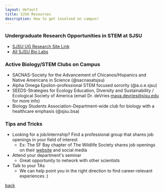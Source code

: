 ```yaml
---
layout: default
title: SJSU Resources
description: How to get involved on campus!
---
```


### Undergraduate Research Opportunities in STEM at SJSU
- [SJSU UG Research Site Link](https://sites.google.com/sjsu.edu/ugresearchopportunities/home)
- [All SJSU Bio Labs](https://www.sjsu.edu/biology/research/)

### Active Biology/STEM Clubs on Campus
- SACNAS-Society for the Advancement of Chicanos/Hispanics and Native Americans in Science (@sacnasatsjsu)
- Alpha Omega Epsilon-professional STEM focused sorority (@a.o.e.sjsu)
- SEEDS-Strategies for Ecology Education, Diversity and Sustainability / Ecological Society of America (email Dr. deVries maya.devries@sjsu.edu for more info)
- Biology Students Association-Department-wide club for biology with a healthcare emphasis (@sjsu.bsa)

### Tips and Tricks
- Looking for a job/internship? Find a professional group that shares job openings in your field of interest
  - Ex: The SF Bay chapter of The Wildlife Society shares job openings on their [website](https://www.sfbaywildlife.org/career) and social media
- Attend your department's seminar
  - Great opportunity to network with other scientists
- Talk to your TAs
  - We can help point you in the right direction to find career-relevant experiences :) 

[back](./)
